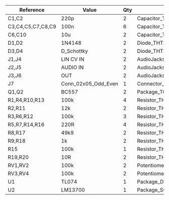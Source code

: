 Reference          |  Value                |  Qty  |  Footprint
-------------------|-----------------------|-------|-------------------------------------------------------------------
C1,C2              |  220p                 |  2    |  Capacitor_THT:C_Disc_D4.3mm_W1.9mm_P5.00mm
C3,C4,C5,C7,C8,C9  |  100n                 |  6    |  Capacitor_THT:C_Disc_D4.3mm_W1.9mm_P5.00mm
C6,C10             |  10u                  |  2    |  Capacitor_THT:CP_Radial_D5.0mm_P2.50mm
D1,D2              |  1N4148               |  2    |  Diode_THT:D_DO-35_SOD27_P7.62mm_Horizontal
D3,D4              |  D_Schottky           |  2    |  Diode_THT:D_DO-41_SOD81_P2.54mm_Vertical_KathodeUp
J1,J4              |  LIN CV IN            |  2    |  AudioJacks:Jack_3.5mm_QingPu_WQP-PJ323M_Horizontal
J2,J5              |  AUDIO IN             |  2    |  AudioJacks:Jack_3.5mm_QingPu_WQP-PJ323M_Horizontal
J3,J6              |  OUT                  |  2    |  AudioJacks:Jack_3.5mm_QingPu_WQP-PJ323M_Horizontal
J7                 |  Conn_02x05_Odd_Even  |  1    |  Connector_IDC:IDC-Header_2x05_P2.54mm_Horizontal
Q1,Q2              |  BC557                |  2    |  Package_TO_SOT_THT:TO-92_Inline_Wide
R1,R4,R10,R13      |  100k                 |  4    |  Resistor_THT:R_Axial_DIN0204_L3.6mm_D1.6mm_P2.54mm_Vertical
R2,R11             |  12k                  |  2    |  Resistor_THT:R_Axial_DIN0204_L3.6mm_D1.6mm_P2.54mm_Vertical
R3,R6,R12          |  100k                 |  3    |  Resistor_THT:R_Axial_DIN0204_L3.6mm_D1.6mm_P7.62mm_Horizontal
R5,R7,R14,R16      |  220R                 |  4    |  Resistor_THT:R_Axial_DIN0204_L3.6mm_D1.6mm_P2.54mm_Vertical
R8,R17             |  49k9                 |  2    |  Resistor_THT:R_Axial_DIN0204_L3.6mm_D1.6mm_P2.54mm_Vertical
R9,R18             |  1k                   |  2    |  Resistor_THT:R_Axial_DIN0204_L3.6mm_D1.6mm_P7.62mm_Horizontal
R15                |  100k                 |  1    |  Resistor_THT:R_Axial_DIN0207_L6.3mm_D2.5mm_P10.16mm_Horizontal
R19,R20            |  10R                  |  2    |  Resistor_THT:R_Axial_DIN0204_L3.6mm_D1.6mm_P2.54mm_Vertical
RV1,RV2            |  100k                 |  2    |  Potentiometer_THT:Potentiometer_Bourns_3296W_Vertical
RV3,RV4            |  100k                 |  2    |  Potentiometer_THT:Potentiometer_Bourns_PTV09A-2_Single_Horizontal
U1                 |  TL074                |  1    |  Package_DIP:DIP-14_W7.62mm_Socket
U2                 |  LM13700              |  1    |  Package_SO:SOIC-16_3.9x9.9mm_P1.27mm
